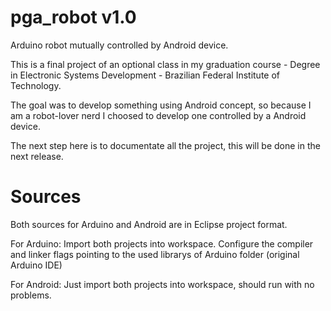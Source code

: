 pga_robot v1.0
=========

Arduino robot mutually controlled by Android device.

This is a final project of an optional class in my graduation course - Degree in Electronic Systems Development - Brazilian Federal Institute of Technology.

The goal was to develop something using Android concept, so because I am a robot-lover nerd I choosed to develop one controlled by a Android device.

The next step here is to documentate all the project, this will be done in the next release.

Sources
=========
Both sources for Arduino and Android are in Eclipse project format. 

For Arduino: Import both projects into workspace. Configure the compiler and linker flags pointing to the used librarys of Arduino folder (original Arduino IDE)

For Android: Just import both projects into workspace, should run with no problems.             
